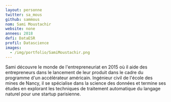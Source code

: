 ```yaml
---
layout: personne
twitter: sa_mous
github: sammous
nom: Sami Moustachir
website: none
annees: 2018
defi: DataESR
profil: Datascience
images:
  - /img/portfolio/SamiMoustachir.png
---
```


Sami découvre le monde de l'entrepreneuriat en 2015 où il aide des
entrepreneurs dans le lancement de leur produit dans le cadre du
programme d'un accélérateur américain. Ingénieur civil de l'école des
mines de Nancy, il se spécialise dans la science des données et
termine ses études en explorant les techniques de traitement
automatique du langage naturel pour une startup parisienne.
